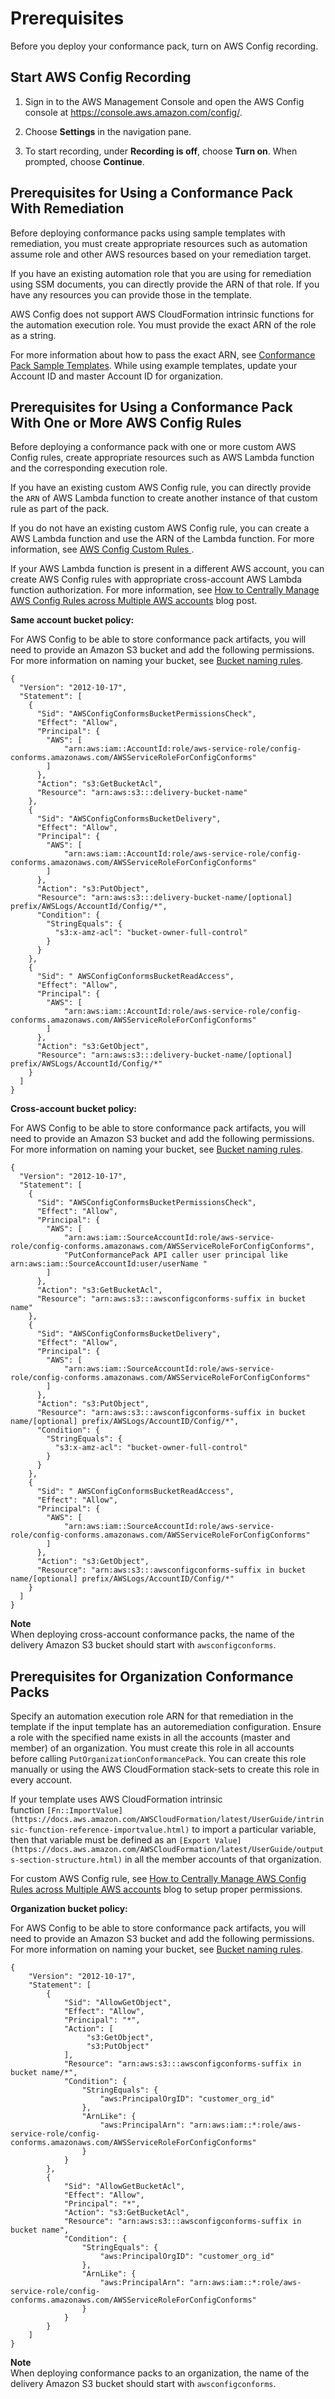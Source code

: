 # Prerequisites<a name="cpack-prerequisites"></a>

Before you deploy your conformance pack, turn on AWS Config recording\. 

## Start AWS Config Recording<a name="cpack-prerequisites-config-recording"></a>

1. Sign in to the AWS Management Console and open the AWS Config console at [https://console\.aws\.amazon\.com/config/](https://console.aws.amazon.com/config/)\.

1. Choose **Settings** in the navigation pane\.

1. To start recording, under **Recording is off**, choose **Turn on**\. When prompted, choose **Continue**\.

## Prerequisites for Using a Conformance Pack With Remediation<a name="cpack-prerequisites-remediations"></a>

Before deploying conformance packs using sample templates with remediation, you must create appropriate resources such as automation assume role and other AWS resources based on your remediation target\.

If you have an existing automation role that you are using for remediation using SSM documents, you can directly provide the ARN of that role\. If you have any resources you can provide those in the template\. 

AWS Config does not support AWS CloudFormation intrinsic functions for the automation execution role\. You must provide the exact ARN of the role as a string\. 

For more information about how to pass the exact ARN, see [Conformance Pack Sample Templates](conformancepack-sample-templates.md)\. While using example templates, update your Account ID and master Account ID for organization\.

## Prerequisites for Using a Conformance Pack With One or More AWS Config Rules<a name="cpack-prerequisites-oneormorerules"></a>

Before deploying a conformance pack with one or more custom AWS Config rules, create appropriate resources such as AWS Lambda function and the corresponding execution role\. 

If you have an existing custom AWS Config rule, you can directly provide the `ARN` of AWS Lambda function to create another instance of that custom rule as part of the pack\. 

If you do not have an existing custom AWS Config rule, you can create a AWS Lambda function and use the ARN of the Lambda function\. For more information, see [AWS Config Custom Rules ](evaluate-config_develop-rules.md)\.

If your AWS Lambda function is present in a different AWS account, you can create AWS Config rules with appropriate cross\-account AWS Lambda function authorization\. For more information, see [How to Centrally Manage AWS Config Rules across Multiple AWS accounts](https://aws.amazon.com/blogs/devops/how-to-centrally-manage-aws-config-rules-across-multiple-aws-accounts/) blog post\.

**Same account bucket policy:**

For AWS Config to be able to store conformance pack artifacts, you will need to provide an Amazon S3 bucket and add the following permissions\. For more information on naming your bucket, see [Bucket naming rules](https://docs.aws.amazon.com/AmazonS3/latest/userguide/bucketnamingrules.html)\.

```
{
  "Version": "2012-10-17",
  "Statement": [
    {
      "Sid": "AWSConfigConformsBucketPermissionsCheck",
      "Effect": "Allow",
      "Principal": {
        "AWS": [
            "arn:aws:iam::AccountId:role/aws-service-role/config-conforms.amazonaws.com/AWSServiceRoleForConfigConforms"
        ]
      },
      "Action": "s3:GetBucketAcl",
      "Resource": "arn:aws:s3:::delivery-bucket-name"
    },
    {
      "Sid": "AWSConfigConformsBucketDelivery",
      "Effect": "Allow",
      "Principal": {
        "AWS": [
            "arn:aws:iam::AccountId:role/aws-service-role/config-conforms.amazonaws.com/AWSServiceRoleForConfigConforms"
        ]
      },
      "Action": "s3:PutObject",
      "Resource": "arn:aws:s3:::delivery-bucket-name/[optional] prefix/AWSLogs/AccountId/Config/*",
      "Condition": {
        "StringEquals": {
          "s3:x-amz-acl": "bucket-owner-full-control"
        }
      }
    },
    {
      "Sid": " AWSConfigConformsBucketReadAccess",
      "Effect": "Allow",
      "Principal": {
        "AWS": [
            "arn:aws:iam::AccountId:role/aws-service-role/config-conforms.amazonaws.com/AWSServiceRoleForConfigConforms"
        ]
      },
      "Action": "s3:GetObject",
      "Resource": "arn:aws:s3:::delivery-bucket-name/[optional] prefix/AWSLogs/AccountId/Config/*"
    }
  ]
}
```

**Cross\-account bucket policy:**

For AWS Config to be able to store conformance pack artifacts, you will need to provide an Amazon S3 bucket and add the following permissions\. For more information on naming your bucket, see [Bucket naming rules](https://docs.aws.amazon.com/AmazonS3/latest/userguide/bucketnamingrules.html)\.

```
{
  "Version": "2012-10-17",
  "Statement": [
    {
      "Sid": "AWSConfigConformsBucketPermissionsCheck",
      "Effect": "Allow",
      "Principal": {
        "AWS": [
            "arn:aws:iam::SourceAccountId:role/aws-service-role/config-conforms.amazonaws.com/AWSServiceRoleForConfigConforms",
            "PutConformancePack API caller user principal like arn:aws:iam::SourceAccountId:user/userName "
        ]
      },
      "Action": "s3:GetBucketAcl",
      "Resource": "arn:aws:s3:::awsconfigconforms-suffix in bucket name"
    },
    {
      "Sid": "AWSConfigConformsBucketDelivery",
      "Effect": "Allow",
      "Principal": {
        "AWS": [
            "arn:aws:iam::SourceAccountId:role/aws-service-role/config-conforms.amazonaws.com/AWSServiceRoleForConfigConforms"
        ]
      },
      "Action": "s3:PutObject",
      "Resource": "arn:aws:s3:::awsconfigconforms-suffix in bucket name/[optional] prefix/AWSLogs/AccountID/Config/*",
      "Condition": {
        "StringEquals": {
          "s3:x-amz-acl": "bucket-owner-full-control"
        }
      }
    },
    {
      "Sid": " AWSConfigConformsBucketReadAccess",
      "Effect": "Allow",
      "Principal": {
        "AWS": [
            "arn:aws:iam::SourceAccountId:role/aws-service-role/config-conforms.amazonaws.com/AWSServiceRoleForConfigConforms"
        ]
      },
      "Action": "s3:GetObject",
      "Resource": "arn:aws:s3:::awsconfigconforms-suffix in bucket name/[optional] prefix/AWSLogs/AccountID/Config/*"
    }
  ]
}
```

**Note**  
When deploying cross\-account conformance packs, the name of the delivery Amazon S3 bucket should start with `awsconfigconforms`\.

## Prerequisites for Organization Conformance Packs<a name="cpack-prerequisites-organizationcpack"></a>

Specify an automation execution role ARN for that remediation in the template if the input template has an autoremediation configuration\. Ensure a role with the specified name exists in all the accounts \(master and member\) of an organization\. You must create this role in all accounts before calling `PutOrganizationConformancePack`\. You can create this role manually or using the AWS CloudFormation stack\-sets to create this role in every account\.

If your template uses AWS CloudFormation intrinsic function `[Fn::ImportValue](https://docs.aws.amazon.com/AWSCloudFormation/latest/UserGuide/intrinsic-function-reference-importvalue.html)` to import a particular variable, then that variable must be defined as an `[Export Value](https://docs.aws.amazon.com/AWSCloudFormation/latest/UserGuide/outputs-section-structure.html)` in all the member accounts of that organization\.

For custom AWS Config rule, see [How to Centrally Manage AWS Config Rules across Multiple AWS accounts](https://aws.amazon.com/blogs/devops/how-to-centrally-manage-aws-config-rules-across-multiple-aws-accounts/) blog to setup proper permissions\.

**Organization bucket policy:**

For AWS Config to be able to store conformance pack artifacts, you will need to provide an Amazon S3 bucket and add the following permissions\. For more information on naming your bucket, see [Bucket naming rules](https://docs.aws.amazon.com/AmazonS3/latest/userguide/bucketnamingrules.html)\.

```
{
    "Version": "2012-10-17",
    "Statement": [
        {
            "Sid": "AllowGetObject",
            "Effect": "Allow",
            "Principal": "*",
            "Action": [
                 "s3:GetObject",
                 "s3:PutObject"
            ],
            "Resource": "arn:aws:s3:::awsconfigconforms-suffix in bucket name/*",
            "Condition": {
                "StringEquals": {
                    "aws:PrincipalOrgID": "customer_org_id"
                },
                "ArnLike": {
                    "aws:PrincipalArn": "arn:aws:iam::*:role/aws-service-role/config-conforms.amazonaws.com/AWSServiceRoleForConfigConforms"
                }
            }
        },
        {
            "Sid": "AllowGetBucketAcl",
            "Effect": "Allow",
            "Principal": "*",
            "Action": "s3:GetBucketAcl",
            "Resource": "arn:aws:s3:::awsconfigconforms-suffix in bucket name",
            "Condition": {
                "StringEquals": {
                    "aws:PrincipalOrgID": "customer_org_id"
                },
                "ArnLike": {
                    "aws:PrincipalArn": "arn:aws:iam::*:role/aws-service-role/config-conforms.amazonaws.com/AWSServiceRoleForConfigConforms"
                }
            }
        }
    ]
}
```

**Note**  
When deploying conformance packs to an organization, the name of the delivery Amazon S3 bucket should start with `awsconfigconforms`\.